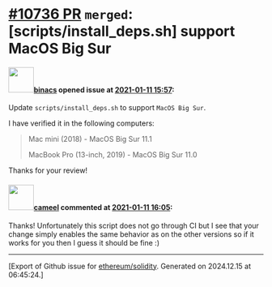 # [\#10736 PR](https://github.com/ethereum/solidity/pull/10736) `merged`: [scripts/install_deps.sh] support MacOS Big Sur

#### <img src="https://avatars.githubusercontent.com/u/23079887?u=8b8a3fcced2b58a4fc49bbaf02186b66849d6b69&v=4" width="50">[binacs](https://github.com/binacs) opened issue at [2021-01-11 15:57](https://github.com/ethereum/solidity/pull/10736):

Update `scripts/install_deps.sh` to support `MacOS Big Sur`.

I have verified it in the following computers:

> Mac mini (2018) - MacOS Big Sur 11.1
>
> MacBook Pro (13-inch, 2019) - MacOS Big Sur 11.0

Thanks for your review!

#### <img src="https://avatars.githubusercontent.com/u/137030?v=4" width="50">[cameel](https://github.com/cameel) commented at [2021-01-11 16:05](https://github.com/ethereum/solidity/pull/10736#issuecomment-758051186):

Thanks! Unfortunately this script does not go through CI but I see that your change simply enables the same behavior as on the other versions so if it works for you then I guess it should be fine :)


-------------------------------------------------------------------------------



[Export of Github issue for [ethereum/solidity](https://github.com/ethereum/solidity). Generated on 2024.12.15 at 06:45:24.]
